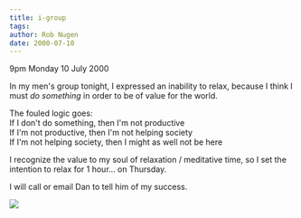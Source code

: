 ```yaml
---
title: i-group
tags: 
author: Rob Nugen
date: 2000-07-10
---
```


<p class=date>9pm Monday 10 July 2000</p>

<p>In my men's group tonight, I expressed an inability
to relax, because I think I must <em>do something</em>
in order to be of value for the world.

<p>The fouled logic goes:
<br>If I don't do something, then I'm not productive
<br>If I'm not productive, then I'm not helping
society
<br>If I'm not helping society, then I might as well
not be here

<p>I recognize the value to my soul of relaxation /
meditative time, so I set the intention to relax for 1
hour... on Thursday.

<p>I will call or email Dan to tell him of my success.

<p><img src="/images/rob/wL-ROB.gif">

